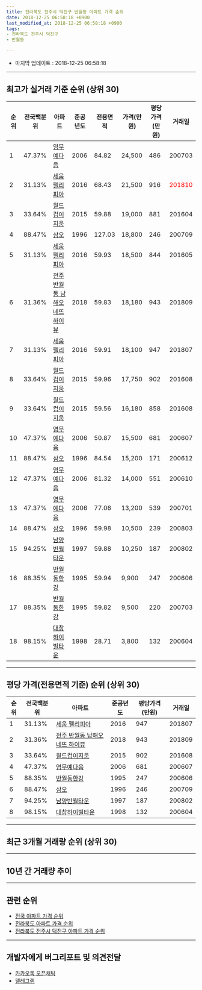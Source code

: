```yaml
---
title: 전라북도 전주시 덕진구 반월동 아파트 가격 순위
date: 2018-12-25 06:58:18 +0900
last_modified_at: 2018-12-25 06:58:18 +0900
tags:
- 전라북도 전주시 덕진구
- 반월동

---
```


* 마지막 업데이트 : 2018-12-25 06:58:18

---

## 최고가 실거래 기준 순위 (상위 30)


|순위|전국백분위|아파트|준공년도|전용면적|가격(만원)|평당가격(만원)|거래일|
|---|---|---|---|---|---|---|---|
|1|47.37%|[영무예다음](https://search.naver.com/search.naver?query=%EC%A0%84%EB%9D%BC%EB%B6%81%EB%8F%84+%EC%A0%84%EC%A3%BC%EC%8B%9C+%EB%8D%95%EC%A7%84%EA%B5%AC+%EB%B0%98%EC%9B%94%EB%8F%99+%EC%98%81%EB%AC%B4%EC%98%88%EB%8B%A4%EC%9D%8C)|2006|84.82|24,500|486|200703|
|2|31.13%|[세움 펠리피아](https://search.naver.com/search.naver?query=%EC%A0%84%EB%9D%BC%EB%B6%81%EB%8F%84+%EC%A0%84%EC%A3%BC%EC%8B%9C+%EB%8D%95%EC%A7%84%EA%B5%AC+%EB%B0%98%EC%9B%94%EB%8F%99+%EC%84%B8%EC%9B%80+%ED%8E%A0%EB%A6%AC%ED%94%BC%EC%95%84)|2016|68.43|21,500|916|<span style="color:red">201810</span>|
|3|33.64%|[월드컵이지움](https://search.naver.com/search.naver?query=%EC%A0%84%EB%9D%BC%EB%B6%81%EB%8F%84+%EC%A0%84%EC%A3%BC%EC%8B%9C+%EB%8D%95%EC%A7%84%EA%B5%AC+%EB%B0%98%EC%9B%94%EB%8F%99+%EC%9B%94%EB%93%9C%EC%BB%B5%EC%9D%B4%EC%A7%80%EC%9B%80)|2015|59.88|19,000|881|201604|
|4|88.47%|[삼오](https://search.naver.com/search.naver?query=%EC%A0%84%EB%9D%BC%EB%B6%81%EB%8F%84+%EC%A0%84%EC%A3%BC%EC%8B%9C+%EB%8D%95%EC%A7%84%EA%B5%AC+%EB%B0%98%EC%9B%94%EB%8F%99+%EC%82%BC%EC%98%A4)|1996|127.03|18,800|246|200709|
|5|31.13%|[세움 펠리피아](https://search.naver.com/search.naver?query=%EC%A0%84%EB%9D%BC%EB%B6%81%EB%8F%84+%EC%A0%84%EC%A3%BC%EC%8B%9C+%EB%8D%95%EC%A7%84%EA%B5%AC+%EB%B0%98%EC%9B%94%EB%8F%99+%EC%84%B8%EC%9B%80+%ED%8E%A0%EB%A6%AC%ED%94%BC%EC%95%84)|2016|59.93|18,500|844|201605|
|6|31.36%|[전주 반월동 남해오네뜨 하이뷰](https://search.naver.com/search.naver?query=%EC%A0%84%EB%9D%BC%EB%B6%81%EB%8F%84+%EC%A0%84%EC%A3%BC%EC%8B%9C+%EB%8D%95%EC%A7%84%EA%B5%AC+%EB%B0%98%EC%9B%94%EB%8F%99+%EC%A0%84%EC%A3%BC+%EB%B0%98%EC%9B%94%EB%8F%99+%EB%82%A8%ED%95%B4%EC%98%A4%EB%84%A4%EB%9C%A8+%ED%95%98%EC%9D%B4%EB%B7%B0)|2018|59.83|18,180|943|201809|
|7|31.13%|[세움 펠리피아](https://search.naver.com/search.naver?query=%EC%A0%84%EB%9D%BC%EB%B6%81%EB%8F%84+%EC%A0%84%EC%A3%BC%EC%8B%9C+%EB%8D%95%EC%A7%84%EA%B5%AC+%EB%B0%98%EC%9B%94%EB%8F%99+%EC%84%B8%EC%9B%80+%ED%8E%A0%EB%A6%AC%ED%94%BC%EC%95%84)|2016|59.91|18,100|947|201807|
|8|33.64%|[월드컵이지움](https://search.naver.com/search.naver?query=%EC%A0%84%EB%9D%BC%EB%B6%81%EB%8F%84+%EC%A0%84%EC%A3%BC%EC%8B%9C+%EB%8D%95%EC%A7%84%EA%B5%AC+%EB%B0%98%EC%9B%94%EB%8F%99+%EC%9B%94%EB%93%9C%EC%BB%B5%EC%9D%B4%EC%A7%80%EC%9B%80)|2015|59.96|17,750|902|201608|
|9|33.64%|[월드컵이지움](https://search.naver.com/search.naver?query=%EC%A0%84%EB%9D%BC%EB%B6%81%EB%8F%84+%EC%A0%84%EC%A3%BC%EC%8B%9C+%EB%8D%95%EC%A7%84%EA%B5%AC+%EB%B0%98%EC%9B%94%EB%8F%99+%EC%9B%94%EB%93%9C%EC%BB%B5%EC%9D%B4%EC%A7%80%EC%9B%80)|2015|59.56|16,180|858|201608|
|10|47.37%|[영무예다음](https://search.naver.com/search.naver?query=%EC%A0%84%EB%9D%BC%EB%B6%81%EB%8F%84+%EC%A0%84%EC%A3%BC%EC%8B%9C+%EB%8D%95%EC%A7%84%EA%B5%AC+%EB%B0%98%EC%9B%94%EB%8F%99+%EC%98%81%EB%AC%B4%EC%98%88%EB%8B%A4%EC%9D%8C)|2006|50.87|15,500|681|200607|
|11|88.47%|[삼오](https://search.naver.com/search.naver?query=%EC%A0%84%EB%9D%BC%EB%B6%81%EB%8F%84+%EC%A0%84%EC%A3%BC%EC%8B%9C+%EB%8D%95%EC%A7%84%EA%B5%AC+%EB%B0%98%EC%9B%94%EB%8F%99+%EC%82%BC%EC%98%A4)|1996|84.54|15,200|171|200612|
|12|47.37%|[영무예다음](https://search.naver.com/search.naver?query=%EC%A0%84%EB%9D%BC%EB%B6%81%EB%8F%84+%EC%A0%84%EC%A3%BC%EC%8B%9C+%EB%8D%95%EC%A7%84%EA%B5%AC+%EB%B0%98%EC%9B%94%EB%8F%99+%EC%98%81%EB%AC%B4%EC%98%88%EB%8B%A4%EC%9D%8C)|2006|81.32|14,000|551|200610|
|13|47.37%|[영무예다음](https://search.naver.com/search.naver?query=%EC%A0%84%EB%9D%BC%EB%B6%81%EB%8F%84+%EC%A0%84%EC%A3%BC%EC%8B%9C+%EB%8D%95%EC%A7%84%EA%B5%AC+%EB%B0%98%EC%9B%94%EB%8F%99+%EC%98%81%EB%AC%B4%EC%98%88%EB%8B%A4%EC%9D%8C)|2006|77.06|13,200|539|200701|
|14|88.47%|[삼오](https://search.naver.com/search.naver?query=%EC%A0%84%EB%9D%BC%EB%B6%81%EB%8F%84+%EC%A0%84%EC%A3%BC%EC%8B%9C+%EB%8D%95%EC%A7%84%EA%B5%AC+%EB%B0%98%EC%9B%94%EB%8F%99+%EC%82%BC%EC%98%A4)|1996|59.98|10,500|239|200803|
|15|94.25%|[남양반월타운](https://search.naver.com/search.naver?query=%EC%A0%84%EB%9D%BC%EB%B6%81%EB%8F%84+%EC%A0%84%EC%A3%BC%EC%8B%9C+%EB%8D%95%EC%A7%84%EA%B5%AC+%EB%B0%98%EC%9B%94%EB%8F%99+%EB%82%A8%EC%96%91%EB%B0%98%EC%9B%94%ED%83%80%EC%9A%B4)|1997|59.88|10,250|187|200802|
|16|88.35%|[반월동한강](https://search.naver.com/search.naver?query=%EC%A0%84%EB%9D%BC%EB%B6%81%EB%8F%84+%EC%A0%84%EC%A3%BC%EC%8B%9C+%EB%8D%95%EC%A7%84%EA%B5%AC+%EB%B0%98%EC%9B%94%EB%8F%99+%EB%B0%98%EC%9B%94%EB%8F%99%ED%95%9C%EA%B0%95)|1995|59.94|9,900|247|200606|
|17|88.35%|[반월동한강](https://search.naver.com/search.naver?query=%EC%A0%84%EB%9D%BC%EB%B6%81%EB%8F%84+%EC%A0%84%EC%A3%BC%EC%8B%9C+%EB%8D%95%EC%A7%84%EA%B5%AC+%EB%B0%98%EC%9B%94%EB%8F%99+%EB%B0%98%EC%9B%94%EB%8F%99%ED%95%9C%EA%B0%95)|1995|59.82|9,500|220|200703|
|18|98.15%|[대창하이빌타운](https://search.naver.com/search.naver?query=%EC%A0%84%EB%9D%BC%EB%B6%81%EB%8F%84+%EC%A0%84%EC%A3%BC%EC%8B%9C+%EB%8D%95%EC%A7%84%EA%B5%AC+%EB%B0%98%EC%9B%94%EB%8F%99+%EB%8C%80%EC%B0%BD%ED%95%98%EC%9D%B4%EB%B9%8C%ED%83%80%EC%9A%B4)|1998|28.71|3,800|132|200604|


---

## 평당 가격(전용면적 기준) 순위 (상위 30)


|순위|전국백분위|아파트|준공년도|평당가격(만원)|거래일|
|---|---|---|---|---|---|
|1|31.13%|[세움 펠리피아](https://search.naver.com/search.naver?query=%EC%A0%84%EB%9D%BC%EB%B6%81%EB%8F%84+%EC%A0%84%EC%A3%BC%EC%8B%9C+%EB%8D%95%EC%A7%84%EA%B5%AC+%EB%B0%98%EC%9B%94%EB%8F%99+%EC%84%B8%EC%9B%80+%ED%8E%A0%EB%A6%AC%ED%94%BC%EC%95%84)|2016|947|201807|
|2|31.36%|[전주 반월동 남해오네뜨 하이뷰](https://search.naver.com/search.naver?query=%EC%A0%84%EB%9D%BC%EB%B6%81%EB%8F%84+%EC%A0%84%EC%A3%BC%EC%8B%9C+%EB%8D%95%EC%A7%84%EA%B5%AC+%EB%B0%98%EC%9B%94%EB%8F%99+%EC%A0%84%EC%A3%BC+%EB%B0%98%EC%9B%94%EB%8F%99+%EB%82%A8%ED%95%B4%EC%98%A4%EB%84%A4%EB%9C%A8+%ED%95%98%EC%9D%B4%EB%B7%B0)|2018|943|201809|
|3|33.64%|[월드컵이지움](https://search.naver.com/search.naver?query=%EC%A0%84%EB%9D%BC%EB%B6%81%EB%8F%84+%EC%A0%84%EC%A3%BC%EC%8B%9C+%EB%8D%95%EC%A7%84%EA%B5%AC+%EB%B0%98%EC%9B%94%EB%8F%99+%EC%9B%94%EB%93%9C%EC%BB%B5%EC%9D%B4%EC%A7%80%EC%9B%80)|2015|902|201608|
|4|47.37%|[영무예다음](https://search.naver.com/search.naver?query=%EC%A0%84%EB%9D%BC%EB%B6%81%EB%8F%84+%EC%A0%84%EC%A3%BC%EC%8B%9C+%EB%8D%95%EC%A7%84%EA%B5%AC+%EB%B0%98%EC%9B%94%EB%8F%99+%EC%98%81%EB%AC%B4%EC%98%88%EB%8B%A4%EC%9D%8C)|2006|681|200607|
|5|88.35%|[반월동한강](https://search.naver.com/search.naver?query=%EC%A0%84%EB%9D%BC%EB%B6%81%EB%8F%84+%EC%A0%84%EC%A3%BC%EC%8B%9C+%EB%8D%95%EC%A7%84%EA%B5%AC+%EB%B0%98%EC%9B%94%EB%8F%99+%EB%B0%98%EC%9B%94%EB%8F%99%ED%95%9C%EA%B0%95)|1995|247|200606|
|6|88.47%|[삼오](https://search.naver.com/search.naver?query=%EC%A0%84%EB%9D%BC%EB%B6%81%EB%8F%84+%EC%A0%84%EC%A3%BC%EC%8B%9C+%EB%8D%95%EC%A7%84%EA%B5%AC+%EB%B0%98%EC%9B%94%EB%8F%99+%EC%82%BC%EC%98%A4)|1996|246|200709|
|7|94.25%|[남양반월타운](https://search.naver.com/search.naver?query=%EC%A0%84%EB%9D%BC%EB%B6%81%EB%8F%84+%EC%A0%84%EC%A3%BC%EC%8B%9C+%EB%8D%95%EC%A7%84%EA%B5%AC+%EB%B0%98%EC%9B%94%EB%8F%99+%EB%82%A8%EC%96%91%EB%B0%98%EC%9B%94%ED%83%80%EC%9A%B4)|1997|187|200802|
|8|98.15%|[대창하이빌타운](https://search.naver.com/search.naver?query=%EC%A0%84%EB%9D%BC%EB%B6%81%EB%8F%84+%EC%A0%84%EC%A3%BC%EC%8B%9C+%EB%8D%95%EC%A7%84%EA%B5%AC+%EB%B0%98%EC%9B%94%EB%8F%99+%EB%8C%80%EC%B0%BD%ED%95%98%EC%9D%B4%EB%B9%8C%ED%83%80%EC%9A%B4)|1998|132|200604|


---

## 최근 3개월 거래량 순위 (상위 30)


<div style="width:100%;">
    <canvas id="deal_count_ranking" height="250"></canvas>
</div>


<script>
new Chart(document.getElementById("deal_count_ranking"), {
    type: 'horizontalBar',
    data: {
        labels: ['대창하이빌타운', '남양반월타운', '반월동한강', '세움 펠리피아', '삼오', '영무예다음', '월드컵이지움'],
        datasets: [{
            label: '실거래 수',
            data: [19, 8, 2, 2, 1, 1, 1],
            borderColor: "rgba(255, 0, 128, 1)",
            backgroundColor: "rgba(255, 0, 128, 0.5)",
            fill: false,
        }]
    },
    options: {
        responsive: true,
        title: {
            display: true,
            text: '최근 3개월 거래량 순위'
        },
        tooltips: {
            mode: 'index',
            intersect: false,
            callbacks: {
                title: function(tooltipItems, data) {
                    return "실거래 수:";
                },
                label: function(tooltipItem, data) {
                    return data.labels[tooltipItem.index] + ": " + tooltipItem.xLabel;
                }
            }
        },
        hover: {
            mode: 'nearest',
            intersect: true
        },
        scales: {
            xAxes: [{
                display: true,
                scaleLabel: {
                    display: true,
                    labelString: '실거래 수'
                },
                ticks: {
                    suggestedMin: 0,
                }
            }],
            yAxes: [{
                display: true,
                ticks: {
                    autoSkip: false,
                    callback: function(value, index, values) {
                        if (value.length > 15)
                            return value.substr(0, 13) + "...";
                        else
                            return value;
                    }
                },
                scaleLabel: {
                    display: false,
                }
            }]
        }
    }
});

</script>


---

## 10년 간 거래량 추이


<div style="width:100%;">
    <canvas id="deal_progress" height="250"></canvas>
</div>

<script>
new Chart(document.getElementById("deal_progress"), {
    type: 'line',
    data: {
        labels: ['200812','200901','200902','200903','200904','200905','200906','200907','200908','200909','200910','200911','200912','201001','201002','201003','201004','201005','201006','201007','201008','201009','201010','201011','201012','201101','201102','201103','201104','201105','201106','201107','201108','201109','201110','201111','201112','201201','201202','201203','201204','201205','201206','201207','201208','201209','201210','201211','201212','201301','201302','201303','201304','201305','201306','201307','201308','201309','201310','201311','201312','201401','201402','201403','201404','201405','201406','201407','201408','201409','201410','201411','201412','201501','201502','201503','201504','201505','201506','201507','201508','201509','201510','201511','201512','201601','201602','201603','201604','201605','201606','201607','201608','201609','201610','201611','201612','201701','201702','201703','201704','201705','201706','201707','201708','201709','201710','201711','201712','201801','201802','201803','201804','201805','201806','201807','201808','201809','201810','201811','201812'],
        datasets: [{
            label: '실거래 수',
            pointRadius: 1,
            data: [12, 13, 14, 22, 22, 11, 12, 10, 15, 22, 13, 20, 26, 18, 24, 22, 17, 13, 16, 12, 8, 12, 8, 16, 11, 13, 17, 15, 17, 14, 13, 8, 12, 10, 15, 10, 14, 9, 10, 7, 11, 6, 5, 14, 6, 8, 12, 6, 16, 7, 9, 20, 11, 13, 23, 6, 6, 6, 14, 11, 12, 11, 16, 26, 17, 13, 11, 7, 8, 19, 20, 11, 18, 21, 16, 26, 17, 17, 21, 18, 17, 11, 22, 16, 16, 15, 25, 25, 20, 22, 15, 11, 12, 20, 25, 10, 8, 14, 21, 21, 15, 18, 20, 11, 17, 17, 8, 15, 22, 20, 21, 18, 18, 16, 23, 27, 18, 14, 15, 11, 8],
            borderColor: "rgba(255, 201, 14, 1)",
            backgroundColor: "rgba(255, 201, 14, 0.5)",
            fill: true,
        }]
    },
    options: {
        responsive: true,
        title: {
            display: true,
            text: '10년간 거래량 추이'
        },
        tooltips: {
            mode: 'index',
            intersect: false,
        },
        hover: {
            mode: 'nearest',
            intersect: true
        },
        scales: {
            xAxes: [{
                display: true,
                scaleLabel: {
                    display: true,
                    labelString: '년/월'
                }
            }],
            yAxes: [{
                display: true,
                ticks: {
                    suggestedMin: 0,
                },
                scaleLabel: {
                    display: true,
                    labelString: '실거래 수'
                }
            }]
        }
    }
});

</script>


---

## 관련 순위

- [전국 아파트 가격 순위](https://inasie.github.io/apt-ranking/전국)
- [전라북도 아파트 가격 순위](https://inasie.github.io/apt-ranking/전라북도)
- [전라북도 전주시 덕진구 아파트 가격 순위](https://inasie.github.io/apt-ranking/전라북도-전주시-덕진구)


---

## 개발자에게 버그리포트 및 의견전달

- [카카오톡 오픈채팅](https://open.kakao.com/o/gLJUAP4)
- [텔레그램](https://t.me/inasie)

